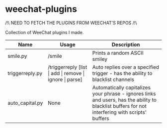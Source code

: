 weechat-plugins
===============

/!\ NEED TO FETCH THE PLUGINS FROM WEECHAT'S REPOS /!\

Collection of WeeChat plugins I made.

| Name | Usage | Description |
| ---- | ----- | ----------- |
| smile.py | /smile | Prints a random ASCII smiley |
| triggerreply.py | /triggerreply [list \| add \| remove \| ignore \| parse] | Auto replies over a specified trigger - has the ability to blacklist channels |
| auto_capital.py | None | Automatically capitalizes your phrase - ignores links and users, has the ability to blacklist buffers for not interfering with scripts' buffers |
